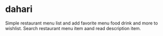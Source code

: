 # dahari
Simple restaurant menu list and add favorite menu food drink and more to wishlist. Search restaurant menu item aand read description item.
